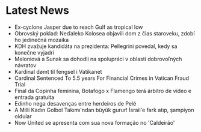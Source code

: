 # Latest News
-  Ex-cyclone Jasper due to reach Gulf as tropical low
-  Obrovský poklad: Neďaleko Kolosea objavili dom z čias staroveku, zdobí ho jedinečná mozaika
-  KDH zvažuje kandidáta na prezidenta: Pellegrini povedal, kedy sa konečne vyjadrí
-  Meloniová a Sunak sa dohodli na spolupráci v oblasti dobrovoľných návratov
-  Kardinal dømt til fengsel i Vatikanet
-  Cardinal Sentenced To 5.5 years For Financial Crimes in Vatican Fraud Trial
-  Final da Copinha feminina, Botafogo x Flamengo terá árbitro de vídeo e entrada gratuita
-  Edinho nega desavenças entre herdeiros de Pelé
-  A Milli Kadın Golbol Takımı'ndan büyük gurur! İsrail'e fark atıp, şampiyon oldular
-  Now United se apresenta com sua nova formação no 'Caldeirão'

